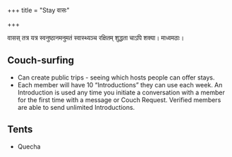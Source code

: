 +++
title = "Stay वासः"

+++

वासस् तत्र यत्र स्वनुष्ठानमनुमतं स्वास्थ्यञ्च रक्षितम् शुद्धता चाऽपि शक्या। माध्वमठाः।

## Couch-surfing
- Can create public trips - seeing which hosts people can offer stays. 
- Each member will have 10 “Introductions” they can use each week. An Introduction is used any time you initiate a conversation with a member for the first time with a message or Couch Request. Verified members are able to send unlimited Introductions.



## Tents
- Quecha 